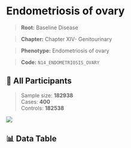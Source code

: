 # Endometriosis of ovary

> **Root:** Baseline Disease  

> **Chapter:** Chapter XIV- Genitourinary  

> **Phenotype:** Endometriosis of ovary  

> **Code:** `N14_ENDOMETRIOSIS_OVARY`

## 🧪 All Participants  
> Sample size: **182938**  
> Cases: **400**  
> Controls: **182538**
<img src="/Sensitive/Figures/ALL/Baseline/N14_ENDOMETRIOSIS_OVARY.png"/>

## 📊 Data Table
<CsvTableMRF src="/Sensitive/Data/ALL/Baseline/LG_N14_ENDOMETRIOSIS_OVARY.csv"/>

